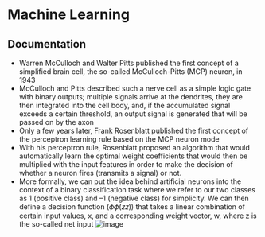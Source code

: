 # Machine Learning
## Documentation
* Warren 
McCulloch and Walter Pitts published the first concept of a simplified brain cell, 
the so-called McCulloch-Pitts (MCP) neuron, in 1943
* McCulloch and Pitts described such a nerve cell as a simple logic gate with binary 
outputs; multiple signals arrive at the dendrites, they are then integrated into the cell 
body, and, if the accumulated signal exceeds a certain threshold, an output signal is 
generated that will be passed on by the axon
* Only a few years later, Frank Rosenblatt published the first concept of the perceptron 
learning rule based on the MCP neuron mode
* With his 
perceptron rule, Rosenblatt proposed an algorithm that would automatically learn 
the optimal weight coefficients that would then be multiplied with the input features 
in order to make the decision of whether a neuron fires (transmits a signal) or not.
* More formally, we can put the idea behind artificial neurons into the context of 
a binary classification task where we refer to our two classes as 1 (positive class) and 
–1 (negative class) for simplicity. We can then define a decision function (𝜙𝜙(𝑧𝑧)) that 
takes a linear combination of certain input values, x, and a corresponding weight 
vector, w, where z is the so-called net input
  ![image](https://github.com/GeethaUTA/Machine-Learning/assets/144622684/632fff86-1afd-4ba7-9e0e-26b5f97f9f2c)


